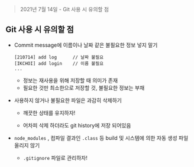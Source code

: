 > 2021년 7월 14일 - Git 사용 시 유의할 점

## Git 사용 시 유의할 점

- Commit message에 이름이나 날짜 같은 불필요한 정보 넣지 말기

  ```
  [210714] add log 		// 날짜 불필요
  [IKCHOI] add login 	// 이름 불필요
  ...
  ```

  - 정보는 재사용을 위해 저장할 때 의미가 존재
  - 필요한 것만 최소한으로 저장할 것, 불필요한 정보는 부채

- 사용하지 않거나 불필요한 파일은 과감히 삭제하기

  - 깨끗한 상태를 유지하자!

  - 어차피 삭제 하더라도 git history에 저장 되어있음

- `node_modules` , 컴파일 결과인 `.class` 등 build 및 시스템에 의한 자동 생성 파일 올리지 않기

  - `.gitignore` 파일로 관리하자!